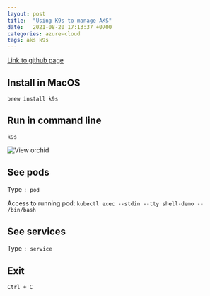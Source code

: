 ```yaml
---
layout: post
title:  "Using K9s to manage AKS"
date:   2021-08-20 17:13:37 +0700
categories: azure-cloud
tags: aks k9s
---
```


[Link to github page](https://github.com/derailed/k9s)

## Install in MacOS

`brew install k9s`

## Run in command line

`k9s`

![View orchid](/rin-rin-blog/assets/images/azure/aks/k9s.png)

## See pods

Type ``` : pod ```

Access to running pod: `kubectl exec --stdin --tty shell-demo -- /bin/bash`

## See services

Type ``` : service ```

## Exit

``` Ctrl + C ```